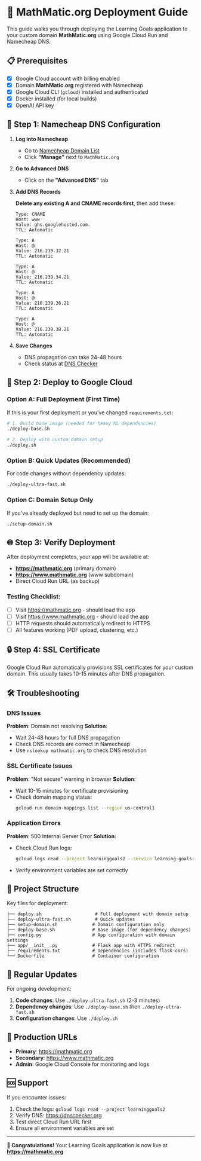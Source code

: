 # 🚀 MathMatic.org Deployment Guide

This guide walks you through deploying the Learning Goals application to your custom domain **MathMatic.org** using Google Cloud Run and Namecheap DNS.

## 📋 Prerequisites

- [x] Google Cloud account with billing enabled
- [x] Domain **MathMatic.org** registered with Namecheap
- [x] Google Cloud CLI (`gcloud`) installed and authenticated
- [x] Docker installed (for local builds)
- [x] OpenAI API key

## 🔧 Step 1: Namecheap DNS Configuration

1. **Log into Namecheap**
   - Go to [Namecheap Domain List](https://ap.www.namecheap.com/domains/list/)
   - Click **"Manage"** next to `MathMatic.org`

2. **Go to Advanced DNS**
   - Click on the **"Advanced DNS"** tab

3. **Add DNS Records**
   
   **Delete any existing A and CNAME records first**, then add these:

   ```
   Type: CNAME
   Host: www
   Value: ghs.googlehosted.com.
   TTL: Automatic
   ```

   ```
   Type: A
   Host: @
   Value: 216.239.32.21
   TTL: Automatic
   ```

   ```
   Type: A
   Host: @
   Value: 216.239.34.21
   TTL: Automatic
   ```

   ```
   Type: A
   Host: @
   Value: 216.239.36.21
   TTL: Automatic
   ```

   ```
   Type: A
   Host: @
   Value: 216.239.38.21
   TTL: Automatic
   ```

4. **Save Changes**
   - DNS propagation can take 24-48 hours
   - Check status at [DNS Checker](https://dnschecker.org)

## 🚀 Step 2: Deploy to Google Cloud

### Option A: Full Deployment (First Time)

If this is your first deployment or you've changed `requirements.txt`:

```bash
# 1. Build base image (needed for heavy ML dependencies)
./deploy-base.sh

# 2. Deploy with custom domain setup
./deploy.sh
```

### Option B: Quick Updates (Recommended)

For code changes without dependency updates:

```bash
./deploy-ultra-fast.sh
```

### Option C: Domain Setup Only

If you've already deployed but need to set up the domain:

```bash
./setup-domain.sh
```

## 🌐 Step 3: Verify Deployment

After deployment completes, your app will be available at:

- **https://mathmatic.org** (primary domain)
- **https://www.mathmatic.org** (www subdomain)
- Direct Cloud Run URL (as backup)

### Testing Checklist:

- [ ] Visit https://mathmatic.org - should load the app
- [ ] Visit https://www.mathmatic.org - should load the app
- [ ] HTTP requests should automatically redirect to HTTPS
- [ ] All features working (PDF upload, clustering, etc.)

## 🔒 Step 4: SSL Certificate

Google Cloud Run automatically provisions SSL certificates for your custom domain. This usually takes 10-15 minutes after DNS propagation.

## 🛠️ Troubleshooting

### DNS Issues

**Problem**: Domain not resolving
**Solution**: 
- Wait 24-48 hours for full DNS propagation
- Check DNS records are correct in Namecheap
- Use `nslookup mathmatic.org` to check DNS resolution

### SSL Certificate Issues

**Problem**: "Not secure" warning in browser
**Solution**:
- Wait 10-15 minutes for certificate provisioning
- Check domain mapping status:
  ```bash
  gcloud run domain-mappings list --region us-central1
  ```

### Application Errors

**Problem**: 500 Internal Server Error
**Solution**:
- Check Cloud Run logs:
  ```bash
  gcloud logs read --project learninggoals2 --service learning-goals-app
  ```
- Verify environment variables are set correctly

## 📁 Project Structure

Key files for deployment:

```
├── deploy.sh                    # Full deployment with domain setup
├── deploy-ultra-fast.sh         # Quick updates
├── setup-domain.sh             # Domain configuration only
├── deploy-base.sh              # Base image (for dependency changes)
├── config.py                   # App configuration with domain settings
├── app/__init__.py             # Flask app with HTTPS redirect
├── requirements.txt            # Dependencies (includes flask-cors)
└── Dockerfile                  # Container configuration
```

## 🔄 Regular Updates

For ongoing development:

1. **Code changes**: Use `./deploy-ultra-fast.sh` (2-3 minutes)
2. **Dependency changes**: Use `./deploy-base.sh` then `./deploy-ultra-fast.sh`
3. **Configuration changes**: Use `./deploy.sh`

## 🎯 Production URLs

- **Primary**: https://mathmatic.org
- **Secondary**: https://www.mathmatic.org
- **Admin**: Google Cloud Console for monitoring and logs

## 🆘 Support

If you encounter issues:

1. Check the logs: `gcloud logs read --project learninggoals2`
2. Verify DNS: https://dnschecker.org
3. Test direct Cloud Run URL first
4. Ensure all environment variables are set

---

**🎉 Congratulations!** Your Learning Goals application is now live at **https://mathmatic.org** 